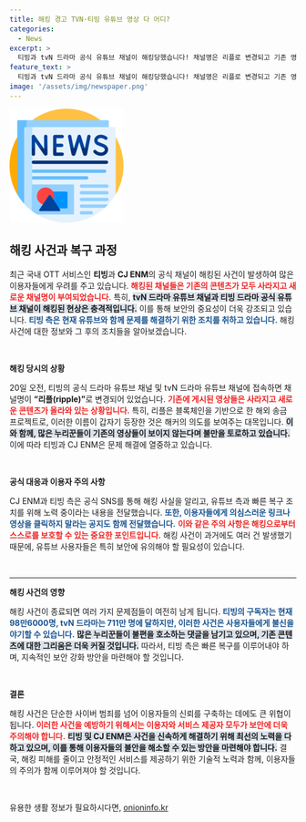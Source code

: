 ```yaml
---
title: 해킹 경고 TVN·티빙 유튜브 영상 다 어디?
categories:
  - News
excerpt: >
  티빙과 tvN 드라마 공식 유튜브 채널이 해킹당했습니다! 채널명은 리플로 변경되고 기존 영상은 사라졌어요. CJ ENM 측은 복구 작업에 전념 중이며, 사용자들에게 주의도 당부했습니다. 사건의 뒤에 숨겨진 진실은?
feature_text: >
  티빙과 tvN 드라마 공식 유튜브 채널이 해킹당했습니다! 채널명은 리플로 변경되고 기존 영상은 사라졌어요. CJ ENM 측은 복구 작업에 전념 중이며, 사용자들에게 주의도 당부했습니다. 사건의 뒤에 숨겨진 진실은?
image: '/assets/img/newspaper.png'
---
```


<p><img src="/assets/img/newspaper.png" alt="kimp 속보" /></p>

<h2 data-ke-size="size26">해킹 사건과 복구 과정</h2>

<p data-ke-size="size16">최근 국내 OTT 서비스인 <b>티빙</b>과 <b>CJ ENM</b>의 공식 채널이 해킹된 사건이 발생하여 많은 이용자들에게 우려를 주고 있습니다. <b><span style="color: #ee2323;">해킹된 채널들은 기존의 콘텐츠가 모두 사라지고 새로운 채널명이 부여되었습니다.</span></b> 특히, <b><span style="background-color: #21538527;">tvN 드라마 유튜브 채널과 티빙 드라마 공식 유튜브 채널이 해킹된 현상은 충격적입니다.</span></b> 이를 통해 보안의 중요성이 더욱 강조되고 있습니다. <b><span style="color: #1a5490;">티빙 측은 현재 유튜브와 함께 문제를 해결하기 위한 조치를 취하고 있습니다.</span></b> 해킹 사건에 대한 정보와 그 후의 조치들을 알아보겠습니다.</p>

<p data-ke-size="size16">&nbsp;</p>

<p><b>해킹 당시의 상황</b></p>

<p data-ke-size="size16">20일 오전, 티빙의 공식 드라마 유튜브 채널 및 tvN 드라마 유튜브 채널에 접속하면 채널명이 <b>“리플(ripple)”</b>로 변경되어 있었습니다. <b><span style="color: #ee2323;">기존에 게시된 영상들은 사라지고 새로운 콘텐츠가 올라와 있는 상황입니다.</span></b> 특히, 리플은 블록체인을 기반으로 한 해외 송금 프로젝트로, 이러한 이름이 갑자기 등장한 것은 해커의 의도를 보여주는 대목입니다. <b><span style="background-color: #21538527;">이와 함께, 많은 누리꾼들이 기존의 영상들이 보이지 않는다며 불만을 토로하고 있습니다.</span></b> 이에 따라 티빙과 CJ ENM은 문제 해결에 열중하고 있습니다.</p>

<p data-ke-size="size16">&nbsp;</p>

<p><b>공식 대응과 이용자 주의 사항</b></p>

<p data-ke-size="size16">CJ ENM과 티빙 측은 공식 SNS를 통해 해킹 사실을 알리고, 유튜브 측과 빠른 복구 조치를 위해 노력 중이라는 내용을 전달했습니다. <b><span style="color: #1a5490;">또한, 이용자들에게 의심스러운 링크나 영상을 클릭하지 말라는 공지도 함께 전달했습니다.</span></b> <b><span style="color: #ee2323;">이와 같은 주의 사항은 해킹으로부터 스스로를 보호할 수 있는 중요한 포인트입니다.</span></b> 해킹 사건이 과거에도 여러 건 발생했기 때문에, 유튜브 사용자들은 특히 보안에 유의해야 할 필요성이 있습니다.</p>

<p data-ke-size="size16">&nbsp;</p>

<hr />

<p><b>해킹 사건의 영향</b></p>

<p data-ke-size="size16">해킹 사건이 종료되면 여러 가지 문제점들이 여전히 남게 됩니다. <b><span style="color: #1a5490;">티빙의 구독자는 현재 98만6000명, tvN 드라마는 711만 명에 달하지만, 이러한 사건은 사용자들에게 불신을 야기할 수 있습니다.</span></b> <b><span style="background-color: #21538527;">많은 누리꾼들이 불편을 호소하는 댓글을 남기고 있으며, 기존 콘텐츠에 대한 그리움은 더욱 커질 것입니다.</span></b> 따라서, 티빙 측은 빠른 복구를 이루어내야 하며, 지속적인 보안 강화 방안을 마련해야 할 것입니다.</p>

<p data-ke-size="size16">&nbsp;</p>

<p><b>결론</b></p>

<p data-ke-size="size16">해킹 사건은 단순한 사이버 범죄를 넘어 이용자들의 신뢰를 구축하는 데에도 큰 위협이 됩니다. <b><span style="color: #ee2323;">이러한 사건을 예방하기 위해서는 이용자와 서비스 제공자 모두가 보안에 더욱 주의해야 합니다.</span></b> <b><span style="background-color: #21538527;">티빙 및 CJ ENM은 사건을 신속하게 해결하기 위해 최선의 노력을 다하고 있으며, 이를 통해 이용자들의 불안을 해소할 수 있는 방안을 마련해야 합니다.</span></b> 결국, 해킹 피해를 줄이고 안정적인 서비스를 제공하기 위한 기술적 노력과 함께, 이용자들의 주의가 함께 이루어져야 할 것입니다.</p>

<p data-ke-size="size16">&nbsp;</p>
유용한 생활 정보가 필요하시다면, <a href="https://onioninfo.kr" rel="dofollow">onioninfo.kr</a>


